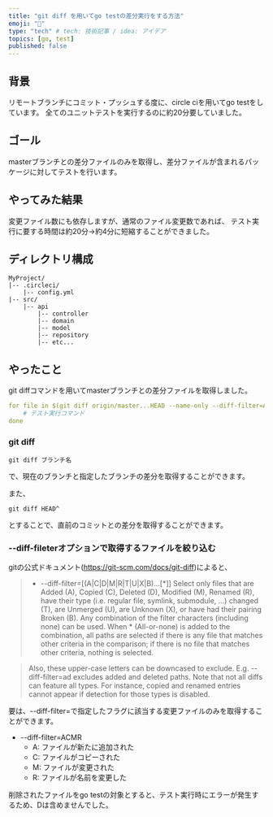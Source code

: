 ```yaml
---
title: "git diff を用いてgo testの差分実行をする方法"
emoji: "🙆"
type: "tech" # tech: 技術記事 / idea: アイデア
topics: [go, test]
published: false
---
```


## 背景
リモートブランチにコミット・プッシュする度に、circle ciを用いてgo testをしています。
全てのユニットテストを実行するのに約20分要していました。

## ゴール
masterブランチとの差分ファイルのみを取得し、差分ファイルが含まれるパッケージに対してテストを行います。

## やってみた結果
変更ファイル数にも依存しますが、通常のファイル変更数であれば、
テスト実行に要する時間は約20分→約4分に短縮することができました。

## ディレクトリ構成
```
MyProject/
|-- .circleci/
    |-- config.yml
|-- src/
    |-- api
        |-- controller
        |-- domain
        |-- model
        |-- repository
        |-- etc...

```

## やったこと
git diffコマンドを用いてmasterブランチとの差分ファイルを取得しました。
```yaml
for file in $(git diff origin/master...HEAD --name-only --diff-filter=ACMR | grep "\.go$"); do
    # テスト実行コマンド
done
```

### git diff
```
git diff ブランチ名
```
で、現在のブランチと指定したブランチの差分を取得することができます。

また、
```
git diff HEAD^
```
とすることで、直前のコミットとの差分を取得することができます。


### --diff-fileterオプションで取得するファイルを絞り込む
gitの公式ドキュメント(https://git-scm.com/docs/git-diff)によると、
>- --diff-filter=[(A|C|D|M|R|T|U|X|B)…​[*]]
Select only files that are Added (A), Copied (C), Deleted (D), Modified (M), Renamed (R), have their type (i.e. regular file, symlink, submodule, …​) changed (T), are Unmerged (U), are Unknown (X), or have had their pairing Broken (B). Any combination of the filter characters (including none) can be used. When * (All-or-none) is added to the combination, all paths are selected if there is any file that matches other criteria in the comparison; if there is no file that matches other criteria, nothing is selected.

>Also, these upper-case letters can be downcased to exclude. E.g. --diff-filter=ad excludes added and deleted paths.
Note that not all diffs can feature all types. For instance, copied and renamed entries cannot appear if detection for those types is disabled.

要は、--diff-filter=で指定したフラグに該当する変更ファイルのみを取得することができます。
- --diff-filter=ACMR
    - A: ファイルが新たに追加された
    - C: ファイルがコピーされた
    - M: ファイルが変更された
    - R: ファイルが名前を変更した

削除されたファイルをgo testの対象とすると、テスト実行時にエラーが発生するため、Dは含めませんでした。
